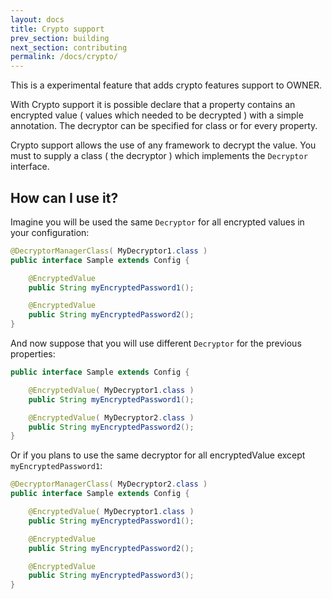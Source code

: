 ```yaml
---
layout: docs
title: Crypto support
prev_section: building
next_section: contributing
permalink: /docs/crypto/
---
```


This is a experimental feature that adds crypto features support to OWNER.

With Crypto support it is possible declare that a property contains an encrypted value ( values which needed to be
decrypted ) with a simple annotation. The decryptor can be specified for class or for every property.

Crypto support allows the use of any framework to decrypt the value. You must to supply a class ( the decryptor )
which implements the `Decryptor` interface.

How can I use it?
-----------------

Imagine you will be used the same `Decryptor` for all encrypted values in your configuration:

```java
@DecryptorManagerClass( MyDecryptor1.class )
public interface Sample extends Config {

    @EncryptedValue  
    public String myEncryptedPassword1();

    @EncryptedValue
    public String myEncryptedPassword2();
}
```

And now suppose that you will use different `Decryptor` for the previous properties:

```java
public interface Sample extends Config {

    @EncryptedValue( MyDecryptor1.class )
    public String myEncryptedPassword1();

    @EncryptedValue( MyDecryptor2.class )
    public String myEncryptedPassword2();
}
```

Or if you plans to use the same decryptor for all encryptedValue except `myEncryptedPassword1`:

```java
@DecryptorManagerClass( MyDecryptor2.class )
public interface Sample extends Config {

    @EncryptedValue( MyDecryptor1.class )
    public String myEncryptedPassword1();

    @EncryptedValue
    public String myEncryptedPassword2();

    @EncryptedValue
    public String myEncryptedPassword3();
}
```

